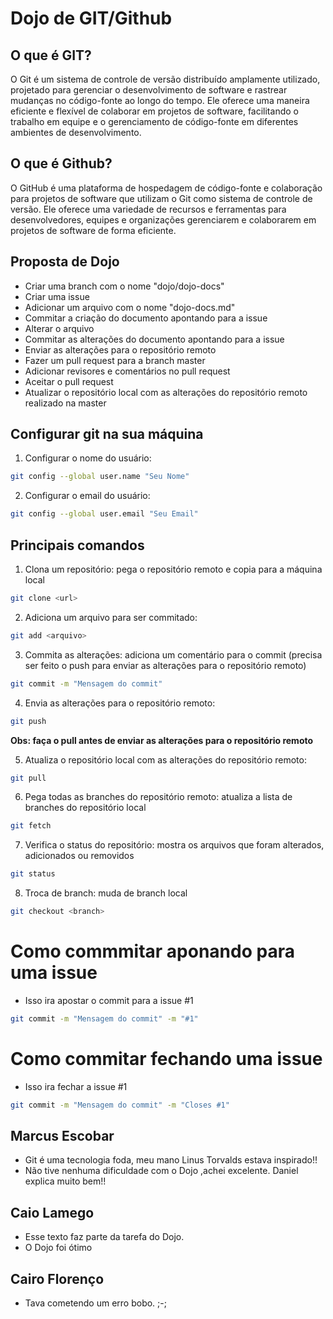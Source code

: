 # Dojo de GIT/Github

## O que é GIT?

O Git é um sistema de controle de versão distribuído amplamente utilizado, projetado para gerenciar o desenvolvimento de software e rastrear mudanças no código-fonte ao longo do tempo. 
Ele oferece uma maneira eficiente e flexível de colaborar em projetos de software, facilitando o trabalho em equipe e o gerenciamento de código-fonte em diferentes ambientes de desenvolvimento.

## O que é Github?

O GitHub é uma plataforma de hospedagem de código-fonte e colaboração para projetos de software que utilizam o Git como sistema de controle de versão. 
Ele oferece uma variedade de recursos e ferramentas para desenvolvedores, equipes e organizações gerenciarem e colaborarem em projetos de software de forma eficiente.

## Proposta de Dojo

- Criar uma branch com o nome "dojo/dojo-docs"
- Criar uma issue
- Adicionar um arquivo com o nome "dojo-docs.md"
- Commitar a criação do documento apontando para a issue
- Alterar o arquivo
- Commitar as alterações do documento apontando para a issue
- Enviar as alterações para o repositório remoto
- Fazer um pull request para a branch master
- Adicionar revisores e comentários no pull request
- Aceitar o pull request
- Atualizar o repositório local com as alterações do repositório remoto realizado na master

## Configurar git na sua máquina

1. Configurar o nome do usuário:
```bash
git config --global user.name "Seu Nome"
```

2. Configurar o email do usuário:
```bash
git config --global user.email "Seu Email"
```
## Principais comandos

1. Clona um repositório: pega o repositório remoto e copia para a máquina local
```bash
git clone <url>
```

2. Adiciona um arquivo para ser commitado: 
```bash
git add <arquivo>
```

3. Commita as alterações: adiciona um comentário para o commit (precisa ser feito o push para enviar as alterações para o repositório remoto)
```bash
git commit -m "Mensagem do commit"
```

4. Envia as alterações para o repositório remoto:
```bash
git push
```

**Obs: faça o pull antes de enviar as alterações para o repositório remoto**

5. Atualiza o repositório local com as alterações do repositório remoto:
```bash
git pull
```

6. Pega todas as branches do repositório remoto: atualiza a lista de branches do repositório local
```bash
git fetch
```

7. Verifica o status do repositório: mostra os arquivos que foram alterados, adicionados ou removidos
```bash
git status
```

8. Troca de branch: muda de branch local
```bash
git checkout <branch>
```

# Como commmitar aponando para uma issue

- Isso ira apostar o commit para a issue #1

```bash
git commit -m "Mensagem do commit" -m "#1"
```

# Como commitar fechando uma issue

- Isso ira fechar a issue #1

```bash
git commit -m "Mensagem do commit" -m "Closes #1"
```


## Marcus Escobar

- Git é uma tecnologia foda, meu mano Linus Torvalds estava inspirado!!
- Não tive nenhuma dificuldade com o Dojo ,achei excelente. Daniel explica muito bem!!

## Caio Lamego

- Esse texto faz parte da tarefa do Dojo. 
- O Dojo foi ótimo

## Cairo Florenço

- Tava cometendo um erro bobo. ;-;

